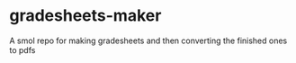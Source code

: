 # gradesheets-maker
A smol repo for making gradesheets and then converting the finished ones to pdfs
